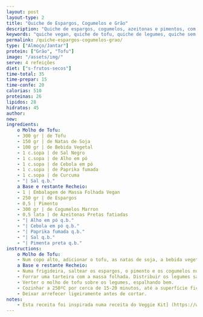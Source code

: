 ```yaml
---
layout: post
layout-type: 2
title: "Quiche de Espargos, Cogumelos e Grão"
description: "Quiche de espargos, cogumelos, azeitonas e pimentos, com um molho de tofu numa base crocante de massa folhada"
keywords: "quiche vegan, quiche de tofu, quiche de legumes, quiche sem ovo, quiche saudável, quiche fácil, espargos, cogumelos, quiche cremosa, receita vegan rápida"
permalink: /quiche-espargos-cogumelos-grao/
type: ["Almoço/Jantar"]
protein: ["Grão", "Tofu"]
image: "/assets/img/"
serve: 4 refeições
diet: ["s-frutos-secos"]
time-total: 35
time-prepar: 15
time-confe: 20
calorias: 510
proteinas: 26
lipidos: 28
hidratos: 45
author: 
new:
ingredients:
    o Molho de Tofu:
    - 300 gr | de Tofu
    - 150 gr | de Natas de Soja
    - 100 gr | de Bebida Vegetal
    - 1 c.sopa | de Sal Negro
    - 1 c.sopa | de Alho em pó
    - 1 c.sopa | de Cebola em pó
    - 1 c.sopa | de Paprika fumada
    - 1 c.sopa | de Curcuma
    - "| Sal q.b."
    a Base e restante Recheio:
    - 1 | Embalagem de Massa Folhada Vegan
    - 250 gr | de Espargos
    - 0,5 | Pimento
    - 300 gr | de Cogumelos Marron
    - 0,5 lata | de Azeitonas Pretas fatiadas
    - "| Alho em pó q.b."
    - "| Cebola em pó q.b."
    - "| Paprika fumada q.b."
    - "| Sal q.b."
    - "| Pimenta preta q.b."
instructions:
    o Molho de Tofu:
    - Num copo alto, adicionar o tofu, as natas de soja, a bebida vegetal, os temperos e o sal. Triturar tudo com a varinha mágica até obter um creme homogéneo. Reservar.
    a Base e restante Recheio:
    - Numa frigideira, saltear os espargos, o pimento e os cogumelos num fio de azeite. Adicionar os temperos e mexer bem até os legumes ficarem macios.
    - Forrar uma tarteira com a massa folhada. Distribuir os legumes salteados e as azeitonas pretas (algumas envolver outras por cima da quiche).
    - Verter o molho de tofu sobre os legumes, espalhando bem.
    - Cozinhar a 250ºC por cerca de 15-20 minutos, até a superfície ficar dourada.
    - Deixar arrefecer ligeiramente antes de cortar.
notes:
    - Esta receita foi inspirada numa receita do Veggie Kit] (https://www.avp.org.pt/receitas/quiche-de-espargos-cogumelos-eryngii-e-tomate-seco/)
---
```


